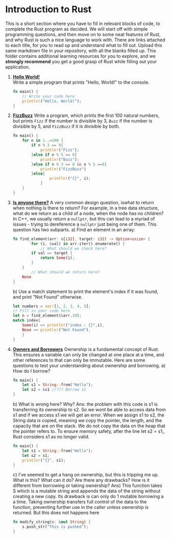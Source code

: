 # Introduction to Rust

This is a short section where you have to fill in relevant blocks of code, to complete the Rust program as decided. We will start off with simple programming questions, and then move on to some neat features of Rust, and why Rust is such a nice language to work with.
There are links attached to each title, for you to read up and understand what to fill out. Upload this same markdown file in your repository, with all the blanks filled up. This folder contains additional learning resources for you to explore, and we **strongly recommend** you get a good grasp of Rust while filling out your application.

1. [**Hello World!**](https://doc.rust-lang.org/book/ch01-02-hello-world.html)  
    Write a simple program that prints "Hello, World!" to the console.

    ```rust
    fn main() {
        // Write your code here
    	println!("Hello, World!");
    }
    ```
    
2. [**FizzBuzz**](https://doc.rust-lang.org/book/ch03-05-control-flow.html)
	Write a program, which prints the first 100  natural numbers, but prints `Fizz` if the number is divisible by 3, `Buzz` if the number is divisible by 5, and `FizzBuzz` if it is divisible by both.
	```rust
	fn main() {
		for n in 1..=100 {
 			if n % 3 == 0{
 				println!("Fizz");
 			}else if n % 5 == 0{
 				println!("Buzz");
 			}else if n % 3 == 0 && n % 5 ==0{
 				println!("FizzBuzz")
 			}else{
		            println!("{}", i);
		        }
		}
	}
	```
	
3. [**Is anyone there?**](https://doc.rust-lang.org/book/ch06-01-defining-an-enum.html)
	A very common design question, iswhat to return when nothing is there to return? For example, in a tree data structure, what do we return as a child of a node, when the node has no children? In C++, we usually return a `nullptr`, but this can lead to a myriad of issues - trying to dereference a `nullptr` just being one of them. This question has two subparts.
	a) Find an element in an array: 
	```rust
	fn find_element(arr: &[i32], target: i32) -> Option<usize> {
	    	for (i, &val) in arr.iter().enumerate() {
	        	// What should we check here?
	 		if val == target {
	 			return Some(i);
	 		}
	 	}
	    	// What should we return here?
	 	None
	}
	```
	
	b) Use a match statement to print the element's index if it was found, and print "Not Found" otherwise.
	```rust
	let numbers = vec![1, 2, 3, 4, 5];
	// Fill in your code here
 	let n = find_element(&arr,19);
 	match index{
 		Some(i) => println!("index : {}",i),
 		None => println!("Not Found"),
 		}
 	}
	```
	
4. [**Owners and Borrowers**](https://doc.rust-lang.org/book/ch04-00-understanding-ownership.html)
	Ownership is a fundamental concept of Rust. This ensures a variable can only be changed at one place at a time, and other references to that can only be immutable. Here are some questions to test your understanding about ownership and borrowing. 
	a) How do I borrow?
	```rust
	fn main() {
    	let s1 = String::from("Hello");
    	let s2 = &s1 //??? Borrow s1
    }
    ```
    
    b) What is wrong here? Why?
   Ans: the problem with this code is s1 is transferring its ownership to s2. So we wont be able to access data from s1 and if we access s1 we will get an error. When we assign s1 to s2, the String data is copied, meaning we copy the pointer, the length, and the capacity that are on the stack. We do not copy the data on the heap that the pointer refers to. To ensure memory safety, after the line let s2 = s1;, Rust considers s1 as no longer valid.
    ```rust
    fn main() {
    	let s1 = String::from("Hello");
    	let s2 = s1; 
    	println!("{}", s1);
    }
    ```
    
    c) I've seemed to get a hang on ownership, but this is tripping me up. What is this? What can it do? Are there any drawbacks? How is it different from borrowing or taking ownership?
   Ans) This function takes S which is a mutable string and appends the data of the string without creating a new copy. Its drawback is can only do 1 mutable borrowing a a time. Taking ownership transfers full control of the data to the function, preventing further use in the caller unless ownership is returned. But this does not happens here
    ```rust
    fn modify_string(s: &mut String) {
    	s.push_str("This is pushed");
	}
	```
